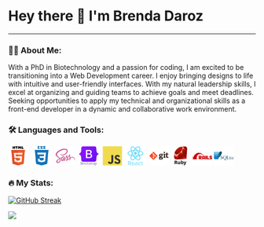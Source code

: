 
<!--
**brenda-daroz/brenda-daroz** is a ✨ _special_ ✨ repository because its `README.md` (this file) appears on your GitHub profile.

Here are some ideas to get you started:

- 🔭 I’m currently working on ...
- 🌱 I’m currently learning ...
- 👯 I’m looking to collaborate on ...
- 🤔 I’m looking for help with ...
- 💬 Ask me about ...
- 📫 How to reach me: ...
- 😄 Pronouns: ...
- ⚡ Fun fact: ...
-->


<h1>Hey there 👋 I'm Brenda Daroz</h1>

---

### :woman_technologist: About Me:

With a PhD in Biotechnology and a passion for coding, I am excited to be transitioning into a Web Development career. I enjoy bringing designs to life with intuitive and user-friendly interfaces. With my natural leadership skills, I excel at organizing and guiding teams to achieve goals and meet deadlines. Seeking opportunities to apply my technical and organizational skills as a front-end developer in a dynamic and collaborative work environment.

### :hammer_and_wrench: Languages and Tools:

<div>
  <img src="https://github.com/devicons/devicon/blob/master/icons/html5/html5-original-wordmark.svg" title="HTML5" alt="HTML" width="40" height="40"/>&nbsp;
  <img src="https://github.com/devicons/devicon/blob/master/icons/css3/css3-plain-wordmark.svg"  title="CSS3" alt="CSS" width="40" height="40"/>&nbsp;
  <img src="https://github.com/devicons/devicon/blob/master/icons/sass/sass-original.svg" title="Sass" alt="Sass" width="40" height="40"/>&nbsp;
  <img src="https://github.com/devicons/devicon/blob/master/icons/bootstrap/bootstrap-original-wordmark.svg" title="Bootstrap" alt="Bootstrap" width="40" height="40"/>&nbsp;
  <img src="https://github.com/devicons/devicon/blob/master/icons/javascript/javascript-original.svg" title="JavaScript" alt="JavaScript" width="40" height="40"/>&nbsp;
  <img src="https://github.com/devicons/devicon/blob/master/icons/react/react-original-wordmark.svg" title="React" alt="React" width="40" height="40"/>&nbsp;
  <img src="https://github.com/devicons/devicon/blob/master/icons/git/git-original-wordmark.svg" title="Git" alt="Git" width="40" height="40"/>
  <img src="https://github.com/devicons/devicon/blob/master/icons/ruby/ruby-original-wordmark.svg" title="Ruby" alt="Ruby" width="40" height="40"/>
   <img src="https://github.com/devicons/devicon/blob/master/icons/rails/rails-plain-wordmark.svg" title="Ruby on Rails" alt="Ruby on rails" width="40" height="40"/>
  <img src="https://github.com/devicons/devicon/blob/master/icons/sqlite/sqlite-original-wordmark.svg" title="SQLite" alt="SQlite" width="40" height="40"/>
</div>


### :fire: My Stats:

[![GitHub Streak](http://github-readme-streak-stats.herokuapp.com?user=brenda-daroz&theme=dark&background=000000)](https://git.io/streak-stats)

![](https://github-readme-stats.vercel.app/api/top-langs/?username=brenda-daroz&theme=dark&hide_border=false&include_all_commits=false&count_private=false&layout=compact)

<img src="https://komarev.com/ghpvc/?username=brenda-daroz&style=flat-square&color=blue" alt=""/>
